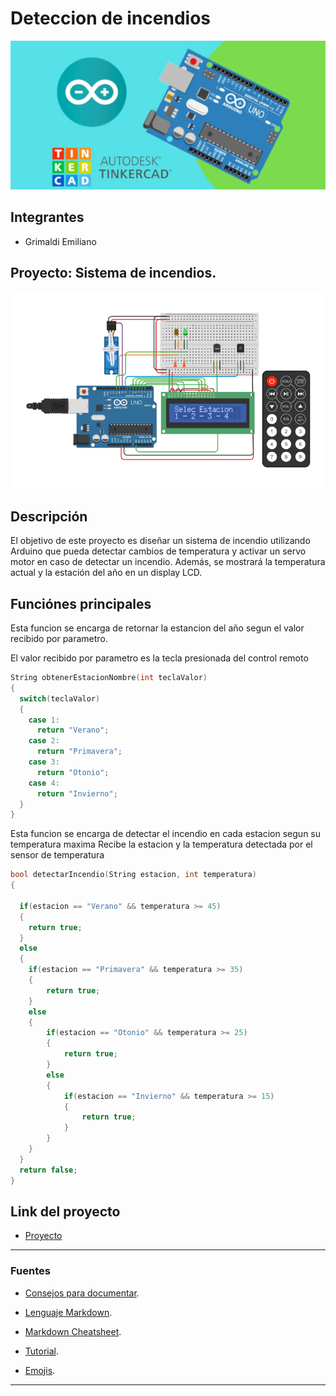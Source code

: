 # Deteccion de incendios 

![Tinkercad](./imagenes/arduino.jpg)

## Integrantes 
- Grimaldi Emiliano


## Proyecto: Sistema de incendios.

![Sistema de incendios](./imagenes/sistemaDeIncendio.png)


## Descripción
El objetivo de este proyecto es diseñar un sistema de incendio utilizando Arduino que pueda
detectar cambios de temperatura y activar un servo motor en caso de detectar un incendio.
Además, se mostrará la temperatura actual y la estación del año en un display LCD.

## Funciónes principales
Esta funcion se encarga de retornar la estancion del año segun el valor recibido por parametro.

El valor recibido por parametro es la tecla presionada del control remoto

~~~ C++ (lenguaje en el que esta escrito)
String obtenerEstacionNombre(int teclaValor) 
{
  switch(teclaValor) 
  {
    case 1:
      return "Verano";
    case 2:
      return "Primavera";
    case 3:
      return "Otonio";
    case 4:
      return "Invierno";
  }
}
~~~

Esta funcion se encarga de detectar el incendio en cada estacion segun su temperatura maxima
Recibe la estacion y la temperatura detectada por el sensor de temperatura
~~~ C++ (lenguaje en el que esta escrito)
bool detectarIncendio(String estacion, int temperatura)
{
	
  if(estacion == "Verano" && temperatura >= 45)
  {
	return true;
  }
  else
  {
	if(estacion == "Primavera" && temperatura >= 35)
    {
		return true;
    }
    else
    {
		if(estacion == "Otonio" && temperatura >= 25)
        {
			return true;
        }
      	else
      	{
			if(estacion == "Invierno" && temperatura >= 15)
            {
				return true;
            }	
      	}
    }
  }
  return false;
}
~~~

## Link del proyecto 
- [Proyecto](https://www.tinkercad.com/things/75A1FZXPWzx)

---
### Fuentes
- [Consejos para documentar](https://www.sohamkamani.com/how-to-write-good-documentation/#architecture-documentation).

- [Lenguaje Markdown](https://markdown.es/sintaxis-markdown/#linkauto).

- [Markdown Cheatsheet](https://github.com/adam-p/markdown-here/wiki/Markdown-Cheatsheet).

- [Tutorial](https://www.youtube.com/watch?v=oxaH9CFpeEE).

- [Emojis](https://gist.github.com/rxaviers/7360908).

---







